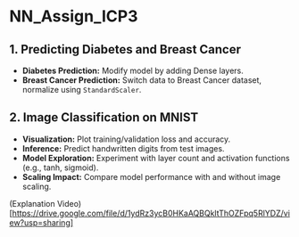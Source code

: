 # NN_Assign_ICP3


## 1. Predicting Diabetes and Breast Cancer
- **Diabetes Prediction:** Modify model by adding Dense layers.
- **Breast Cancer Prediction:** Switch data to Breast Cancer dataset, normalize using `StandardScaler`.

## 2. Image Classification on MNIST
- **Visualization:** Plot training/validation loss and accuracy.
- **Inference:** Predict handwritten digits from test images.
- **Model Exploration:** Experiment with layer count and activation functions (e.g., tanh, sigmoid).
- **Scaling Impact:** Compare model performance with and without image scaling.

(Explanation Video)[https://drive.google.com/file/d/1ydRz3ycB0HKaAQBQkltThOZFpq5RlYDZ/view?usp=sharing]
